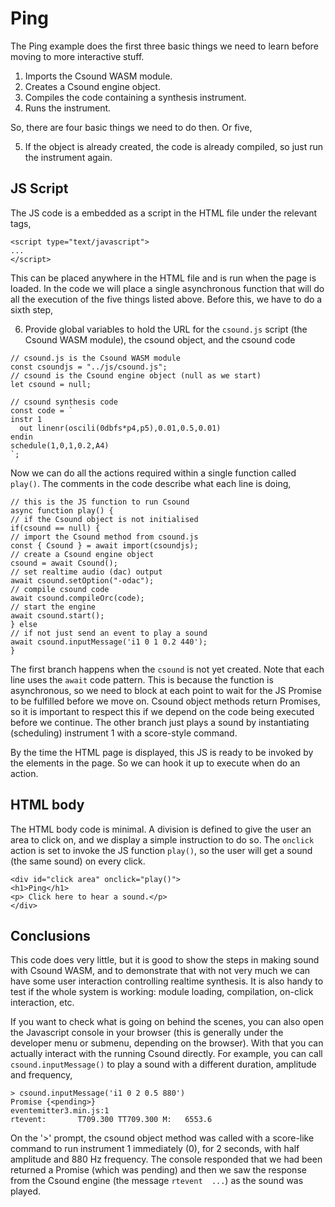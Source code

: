 Ping
===

The Ping example does the first three basic things we need to learn before moving
to more interactive stuff.

1. Imports the Csound WASM module.  
2. Creates a Csound engine object.
3. Compiles the code containing a synthesis instrument.
4. Runs the instrument.

So, there are four basic things we need to do then. Or five,

5. If the object is already created, the code is already compiled, so just run the instrument again.

JS Script
---

The JS code is a embedded as a script in the HTML file under the relevant tags,

```
<script type="text/javascript">
...
</script>

```

This can be placed anywhere in the HTML file and is run when the page is loaded. In the
code we will place a single asynchronous function that will do all the execution of the
five things listed above. Before this, we have to do a sixth step,

6. Provide global variables to hold the URL for the `csound.js` script (the Csound WASM module), the csound object, and the csound code

```
// csound.js is the Csound WASM module
const csoundjs = "../js/csound.js";
// csound is the Csound engine object (null as we start)
let csound = null;

// csound synthesis code
const code = `
instr 1
  out linenr(oscili(0dbfs*p4,p5),0.01,0.5,0.01)
endin
schedule(1,0,1,0.2,A4)
`;
```

Now we can do all the actions required within a single function called `play()`. The
comments in the code describe what each line is doing,

```
// this is the JS function to run Csound
async function play() {
// if the Csound object is not initialised
if(csound == null) {
// import the Csound method from csound.js
const { Csound } = await import(csoundjs);
// create a Csound engine object
csound = await Csound();
// set realtime audio (dac) output  
await csound.setOption("-odac");
// compile csound code
await csound.compileOrc(code);
// start the engine
await csound.start();
} else
// if not just send an event to play a sound
await csound.inputMessage('i1 0 1 0.2 440');
}
```

The first branch happens when the `csound` is not yet created. Note that each line uses the `await` code pattern. This is because the function is asynchronous, so we need to block at each point to wait for the JS Promise to be fulfilled before we move on. Csound object methods return Promises, so it is important to respect this if we depend on the code being executed before we continue. The other branch just plays a sound by instantiating (scheduling) instrument 1 with a score-style command.

By the time the HTML page is displayed, this JS is ready to be invoked by the elements
in the page. So we can hook it up to execute when do an action.

HTML body
-----

The HTML body code is minimal. A division is defined to give the user an area to click on, and we display a simple instruction to do so. The `onclick` action is set to invoke the JS function `play()`, so the user will get a sound (the same sound) on every click. 

```
<div id="click area" onclick="play()">
<h1>Ping</h1>
<p> Click here to hear a sound.</p>
</div>
```

Conclusions
---

This code does very little, but it is good to show the steps in making sound with Csound WASM, and to demonstrate that with not very much we can have some user interaction controlling realtime synthesis. It is also handy to test if the whole system is working: module loading, compilation, on-click interaction, etc.

If you want to check what is going on behind the scenes, you can also open the Javascript console in your browser (this is generally under the developer menu or submenu, depending on the browser). With that you can actually interact with the running Csound directly. For example, you can call `csound.inputMessage()` to play a sound with a different duration, amplitude and frequency,

```
> csound.inputMessage('i1 0 2 0.5 880')
Promise {<pending>}                                eventemitter3.min.js:1
rtevent:	   T709.300 TT709.300 M:   6553.6
```

On the '>' prompt,  the csound object method was called with a score-like command to run instrument 1 immediately (0), for 2 seconds, with half amplitude and 880 Hz frequency. The console responded that we had been returned a Promise (which was pending) and then we saw the response from the Csound engine (the message `rtevent  ...`) as the sound was played.
